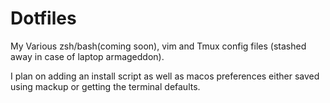 # Dotfiles
My Various zsh/bash(coming soon), vim and Tmux config files (stashed away in case of laptop armageddon).

I plan on adding an install script as well as macos preferences either saved using mackup or getting the terminal defaults.

